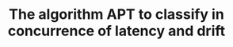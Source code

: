 ---
layout: publication
authors: 'G. Krempl'
title: 'The algorithm APT to classify in concurrence of latency and drift'
year: '2011'
conference: 'International Symposium on Intelligent Data Analysis'
---
